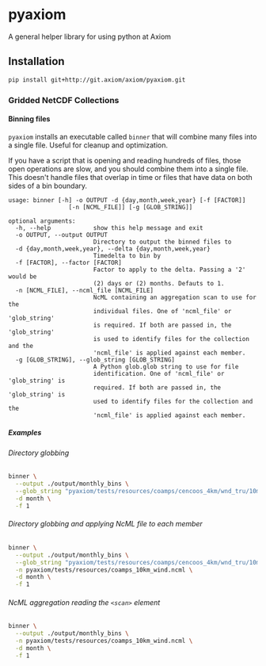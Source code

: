 # pyaxiom

A general helper library for using python at Axiom


## Installation

```bash
pip install git+http://git.axiom/axiom/pyaxiom.git
```

### Gridded NetCDF Collections

#### Binning files

`pyaxiom` installs an executable called `binner` that will combine many
files into a single file.  Useful for cleanup and optimization.

If you have a script that is opening and reading hundreds of files, those open operations
are slow, and you should combine them into a single file.  This doesn't handle files that
overlap in time or files that have data on both sides of a bin boundary.

```
usage: binner [-h] -o OUTPUT -d {day,month,week,year} [-f [FACTOR]]
                 [-n [NCML_FILE]] [-g [GLOB_STRING]]

optional arguments:
  -h, --help            show this help message and exit
  -o OUTPUT, --output OUTPUT
                        Directory to output the binned files to
  -d {day,month,week,year}, --delta {day,month,week,year}
                        Timedelta to bin by
  -f [FACTOR], --factor [FACTOR]
                        Factor to apply to the delta. Passing a '2' would be
                        (2) days or (2) months. Defauts to 1.
  -n [NCML_FILE], --ncml_file [NCML_FILE]
                        NcML containing an aggregation scan to use for the
                        individual files. One of 'ncml_file' or 'glob_string'
                        is required. If both are passed in, the 'glob_string'
                        is used to identify files for the collection and the
                        'ncml_file' is applied against each member.
  -g [GLOB_STRING], --glob_string [GLOB_STRING]
                        A Python glob.glob string to use for file
                        identification. One of 'ncml_file' or 'glob_string' is
                        required. If both are passed in, the 'glob_string' is
                        used to identify files for the collection and the
                        'ncml_file' is applied against each member.
```

##### Examples

###### Directory globbing
```bash
binner \
  --output ./output/monthly_bins \
  --glob_string "pyaxiom/tests/resources/coamps/cencoos_4km/wnd_tru/10m/*.nc" \
  -d month \
  -f 1
```

###### Directory globbing and applying NcML file to each member
```bash
binner \
  --output ./output/monthly_bins \
  --glob_string "pyaxiom/tests/resources/coamps/cencoos_4km/wnd_tru/10m/*.nc" \
  -n pyaxiom/tests/resources/coamps_10km_wind.ncml \
  -d month \
  -f 1
```

###### NcML aggregation reading the `<scan>` element
```bash
binner \
  --output ./output/monthly_bins \
  -n pyaxiom/tests/resources/coamps_10km_wind.ncml \
  -d month \
  -f 1
```
